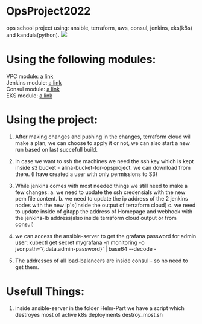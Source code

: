 # OpsProject2022
ops school project using: ansible, terraform, aws, consul, jenkins, eks(k8s) and kandula(python).
![](https://cdn2.iconfinder.com/data/icons/coding-7/100/coding-workstation-5-coding-developer-web-html-programmer-software-coder-laptop-workstation-female-512.png)

# Using the following modules:
VPC module: [a link](https://github.com/alinachan11/terraform-alinaops-my-vpc-module/blob/main/README.md)  <br />
Jenkins module: [a link](https://github.com/alinachan11/terraform-alinaops-Jenkins-Module/blob/main/README.md)  <br />
Consul module: [a link](https://github.com/alinachan11/terraform-alinaops-SD-Module/blob/main/README.md)  <br />
EKS module:  [a link](https://github.com/alinachan11/terraform-alinaops-my-EKS-Module/blob/main/README.md) <br />


# Using the project:
1. After making changes and pushing in the changes, terraform cloud will make a plan, we can choose to apply it or not, we can also
start a new run based on last succefull build.

2. In case we want to ssh the machines we need the ssh key which is kept inside s3 bucket - alina-bucket-for-opsproject. we can download from there.
    (I have created a user with only permissions to S3)

3. While jenkins comes with most needed things we still need to make a few changes:
    a. we need to update the ssh credensials with the new pem file content.
    b. we need to update the ip address of the 2 jenkins nodes with the new ip's(Inside the output of terraform cloud)
    c. we need to update inside of gitapp the address of Homepage and webhook with the jenkins-lb address(also inside terraform cloud output or from consul)
    
4. we can access the ansible-server to get the grafana password for admin user:
   kubectl get secret mygrafana -n monitoring -o jsonpath='{.data.admin-password}' | base64 --decode -
   
5. The addresses of all load-balancers are inside consul - so no need to get them.


# Usefull Things:
1. inside ansible-server in the folder Helm-Part we have a script which destroyes most of active k8s deployments destroy_most.sh
